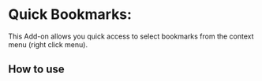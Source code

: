 # Quick Bookmarks:

This Add-on allows you quick access to select bookmarks from the context menu (right click menu).

## How to use

